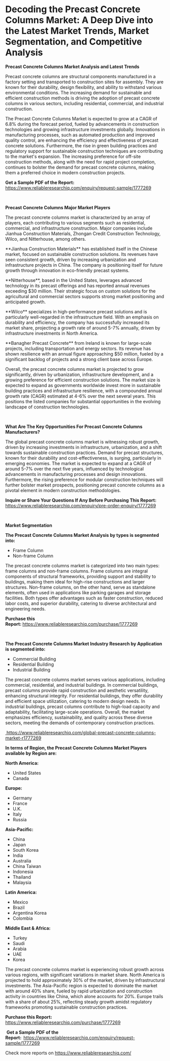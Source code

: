 <p><h1>Decoding the Precast Concrete Columns Market: A Deep Dive into the Latest Market Trends, Market Segmentation, and Competitive Analysis</h1></p><p><strong>Precast Concrete Columns Market Analysis and Latest Trends</strong></p>
<p><p>Precast concrete columns are structural components manufactured in a factory setting and transported to construction sites for assembly. They are known for their durability, design flexibility, and ability to withstand various environmental conditions. The increasing demand for sustainable and efficient construction methods is driving the adoption of precast concrete columns in various sectors, including residential, commercial, and industrial construction.</p><p>The Precast Concrete Columns Market is expected to grow at a CAGR of 6.8% during the forecast period, fueled by advancements in construction technologies and growing infrastructure investments globally. Innovations in manufacturing processes, such as automated production and improved quality control, are enhancing the efficiency and effectiveness of precast concrete solutions. Furthermore, the rise in green building practices and regulatory support for sustainable construction techniques are contributing to the market's expansion. The increasing preference for off-site construction methods, along with the need for rapid project completion, continues to bolster the demand for precast concrete columns, making them a preferred choice in modern construction projects.</p></p>
<p><strong>Get a Sample PDF of the Report:&nbsp;</strong> <a href="https://www.reliableresearchiq.com/enquiry/request-sample/1777269?utm_campaign=2810&utm_medium=2&utm_source=Github&utm_content=ia&utm_term=01042025&utm_id=precast-concrete-columns">https://www.reliableresearchiq.com/enquiry/request-sample/1777269</a></p>
<p>&nbsp;</p>
<p><strong>Precast Concrete Columns Major Market Players</strong></p>
<p><p>The precast concrete columns market is characterized by an array of players, each contributing to various segments such as residential, commercial, and infrastructure construction. Major companies include Jianhua Construction Materials, Zhongan Credit Construction Technology, Wilco, and Nitterhouse, among others.</p><p>**Jianhua Construction Materials** has established itself in the Chinese market, focused on sustainable construction solutions. Its revenues have seen consistent growth, driven by increasing urbanization and infrastructure projects in China. The company is positioning itself for future growth through innovation in eco-friendly precast systems.</p><p>**Nitterhouse**, based in the United States, leverages advanced technology in its precast offerings and has reported annual revenues exceeding $30 million. Their strategic focus on custom solutions for the agricultural and commercial sectors supports strong market positioning and anticipated growth.</p><p>**Wilco** specializes in high-performance precast solutions and is particularly well-regarded in the infrastructure field. With an emphasis on durability and efficiency, the company has successfully increased its market share, projecting a growth rate of around 5-7% annually, driven by infrastructure investments in North America.</p><p>**Banagher Precast Concrete** from Ireland is known for large-scale projects, including transportation and energy sectors. Its revenue has shown resilience with an annual figure approaching $50 million, fueled by a significant backlog of projects and a strong client base across Europe.</p><p>Overall, the precast concrete columns market is projected to grow significantly, driven by urbanization, infrastructure development, and a growing preference for efficient construction solutions. The market size is expected to expand as governments worldwide invest more in sustainable building practices and infrastructure resilience, with a compounded annual growth rate (CAGR) estimated at 4-6% over the next several years. This positions the listed companies for substantial opportunities in the evolving landscape of construction technologies.</p></p>
<p>&nbsp;</p>
<p><strong>What Are The Key Opportunities For Precast Concrete Columns Manufacturers?</strong></p>
<p><p>The global precast concrete columns market is witnessing robust growth, driven by increasing investments in infrastructure, urbanization, and a shift towards sustainable construction practices. Demand for precast structures, known for their durability and cost-effectiveness, is surging, particularly in emerging economies. The market is expected to expand at a CAGR of around 5-7% over the next five years, influenced by technological advancements in manufacturing processes and design innovations. Furthermore, the rising preference for modular construction techniques will further bolster market prospects, positioning precast concrete columns as a pivotal element in modern construction methodologies.</p></p>
<p><strong>Inquire or Share Your Questions If Any Before Purchasing This Report:</strong> <a href="https://www.reliableresearchiq.com/enquiry/pre-order-enquiry/1777269?utm_campaign=2810&utm_medium=2&utm_source=Github&utm_content=ia&utm_term=01042025&utm_id=precast-concrete-columns">https://www.reliableresearchiq.com/enquiry/pre-order-enquiry/1777269</a></p>
<p>&nbsp;</p>
<p><strong>Market Segmentation</strong></p>
<p><strong>The Precast Concrete Columns Market Analysis by types is segmented into:</strong></p>
<p><ul><li>Frame Column</li><li>Non-frame Column</li></ul></p>
<p><p>The precast concrete columns market is categorized into two main types: frame columns and non-frame columns. Frame columns are integral components of structural frameworks, providing support and stability to buildings, making them ideal for high-rise constructions and larger structures. Non-frame columns, on the other hand, serve as standalone elements, often used in applications like parking garages and storage facilities. Both types offer advantages such as faster construction, reduced labor costs, and superior durability, catering to diverse architectural and engineering needs.</p></p>
<p><strong>Purchase this Report:&nbsp;</strong><a href="https://www.reliableresearchiq.com/purchase/1777269?utm_campaign=2810&utm_medium=2&utm_source=Github&utm_content=ia&utm_term=01042025&utm_id=precast-concrete-columns">https://www.reliableresearchiq.com/purchase/1777269</a></p>
<p>&nbsp;</p>
<p><strong>The Precast Concrete Columns Market Industry Research by Application is segmented into:</strong></p>
<p><ul><li>Commercial Building</li><li>Residential Building</li><li>Industrial Building</li></ul></p>
<p><p>The precast concrete columns market serves various applications, including commercial, residential, and industrial buildings. In commercial buildings, precast columns provide rapid construction and aesthetic versatility, enhancing structural integrity. For residential buildings, they offer durability and efficient space utilization, catering to modern design needs. In industrial buildings, precast columns contribute to high-load capacity and adaptability, facilitating large-scale operations. Overall, the market emphasizes efficiency, sustainability, and quality across these diverse sectors, meeting the demands of contemporary construction practices.</p></p>
<p><a href="https://www.reliableresearchiq.com/global-precast-concrete-columns-market-r1777269?utm_campaign=2810&utm_medium=2&utm_source=Github&utm_content=ia&utm_term=01042025&utm_id=precast-concrete-columns">&nbsp;https://www.reliableresearchiq.com/global-precast-concrete-columns-market-r1777269</a></p>
<p><strong>In terms of Region, the Precast Concrete Columns Market Players available by Region are:</strong></p>
<p>
    <p> <strong> North America: </strong>
        <ul>
            <li>United States</li>
            <li>Canada</li>
        </ul>
        </p> 
    <p> <strong> Europe: </strong>
        <ul>
            <li>Germany</li>
            <li>France</li>
            <li>U.K.</li>
            <li>Italy</li>
            <li>Russia</li>
        </ul>
        </p> 
    <p> <strong> Asia-Pacific: </strong>
        <ul>
            <li>China</li>
            <li>Japan</li>
            <li>South Korea</li>
            <li>India</li>
            <li>Australia</li>
            <li>China Taiwan</li>
            <li>Indonesia</li>
            <li>Thailand</li>
            <li>Malaysia</li>
        </ul>
        </p> 
    <p> <strong> Latin America: </strong>
        <ul>
            <li>Mexico</li>
            <li>Brazil</li>
            <li>Argentina Korea</li>
            <li>Colombia</li>
        </ul>
        </p> 
    <p> <strong> Middle East & Africa: </strong>
        <ul>
            <li>Turkey</li>
            <li>Saudi</li>
            <li>Arabia</li>
            <li>UAE</li>
            <li>Korea</li>
        </ul>
    </p>
    </p>
<p><p>The precast concrete columns market is experiencing robust growth across various regions, with significant variations in market share. North America is projected to hold approximately 30% of the market, driven by infrastructural investments. The Asia-Pacific region is expected to dominate the market with around 40% share, fueled by rapid urbanization and construction activity in countries like China, which alone accounts for 20%. Europe trails with a share of about 25%, reflecting steady growth amidst regulatory frameworks promoting sustainable construction practices.</p></p>
<p><strong>Purchase this Report: </strong><a href="https://www.reliableresearchiq.com/purchase/1777269?utm_campaign=2810&utm_medium=2&utm_source=Github&utm_content=ia&utm_term=01042025&utm_id=precast-concrete-columns">https://www.reliableresearchiq.com/purchase/1777269</a></p>
<p>&nbsp;<strong>Get a Sample PDF of the Report:&nbsp;&nbsp;</strong><a href="https://www.reliableresearchiq.com/enquiry/request-sample/1777269?utm_campaign=2810&utm_medium=2&utm_source=Github&utm_content=ia&utm_term=01042025&utm_id=precast-concrete-columns">https://www.reliableresearchiq.com/enquiry/request-sample/1777269</a></p>
<p><strong></strong></p>
<p>Check more reports on <a href="https://www.reliableresearchiq.com/?utm_campaign=2810&utm_medium=2&utm_source=Github&utm_content=ia&utm_term=01042025&utm_id=precast-concrete-columns">https://www.reliableresearchiq.com/</a></p>